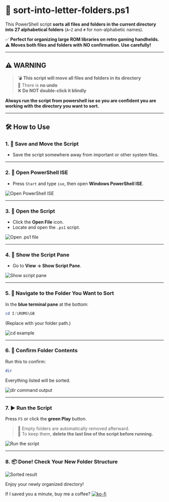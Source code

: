 # 📁 sort-into-letter-folders.ps1

This PowerShell script **sorts all files and folders in the current directory into 27 alphabetical folders** (`A`–`Z` and `#` for non-alphabetic names).

✅ **Perfect for organizing large ROM libraries on retro gaming handhelds.**  
⚠️ **Moves both files and folders with NO confirmation. Use carefully!**

---

## ⚠️ WARNING

> 💣 **This script will move all files and folders in its directory**  
> 🔄 There is **no undo**  
> ❌ **Do NOT double-click it blindly**

**Always run the script from powershell ise so you are confident you are working with the directory you want to sort.**

---

## 🛠️ How to Use

### 1. 💾 Save and Move the Script
- Save the script somewhere away from important or other system files.

---

### 2. 🧭 Open PowerShell ISE
- Press `Start` and type `ise`, then open **Windows PowerShell ISE**.

![Open PowerShell ISE](https://github.com/user-attachments/assets/aada3909-8057-4834-b8a8-cba285d6c9c9)

---

### 3. 📂 Open the Script
- Click the **Open File** icon.
- Locate and open the `.ps1` script.

![Open .ps1 file](https://github.com/user-attachments/assets/04909251-e2fc-4049-8e29-c656c18487d2)

---

### 4. 📝 Show the Script Pane
- Go to **View → Show Script Pane**.

![Show script pane](https://github.com/user-attachments/assets/3080b06b-1df4-457f-8f45-29ef9eb9ef0c)

---

### 5. 📁 Navigate to the Folder You Want to Sort
In the **blue terminal pane** at the bottom:

```powershell
cd I:\ROMS\GB
```

(Replace with your folder path.)

![cd example](https://github.com/user-attachments/assets/6ef491ad-e87c-4a16-b7cf-eb3121b09fb8)

---

### 6. 👀 Confirm Folder Contents

Run this to confirm:

```powershell
dir
```

Everything listed will be sorted.

![dir command output](https://github.com/user-attachments/assets/88ad15f5-3b4a-4ed8-ab36-11583f2014fb)

---

### 7. ▶️ Run the Script

Press `F5` or click the **green Play** button.

> 🧹 Empty folders are automatically removed afterward.  
> 🛑 To keep them, **delete the last line of the script before running.**

![Run the script](https://github.com/user-attachments/assets/8d213016-c59d-48d4-8966-1b8ff655dcf6)

---

### 8. 📦 Done! Check Your New Folder Structure

![Sorted result](https://github.com/user-attachments/assets/200ceb5f-e7c5-4806-a43c-4360dabe3b22)

Enjoy your newly organized directory!

If I saved you a minute, buy me a coffee?
[![ko-fi](https://ko-fi.com/img/githubbutton_sm.svg)](https://ko-fi.com/W7W51DFJQG)